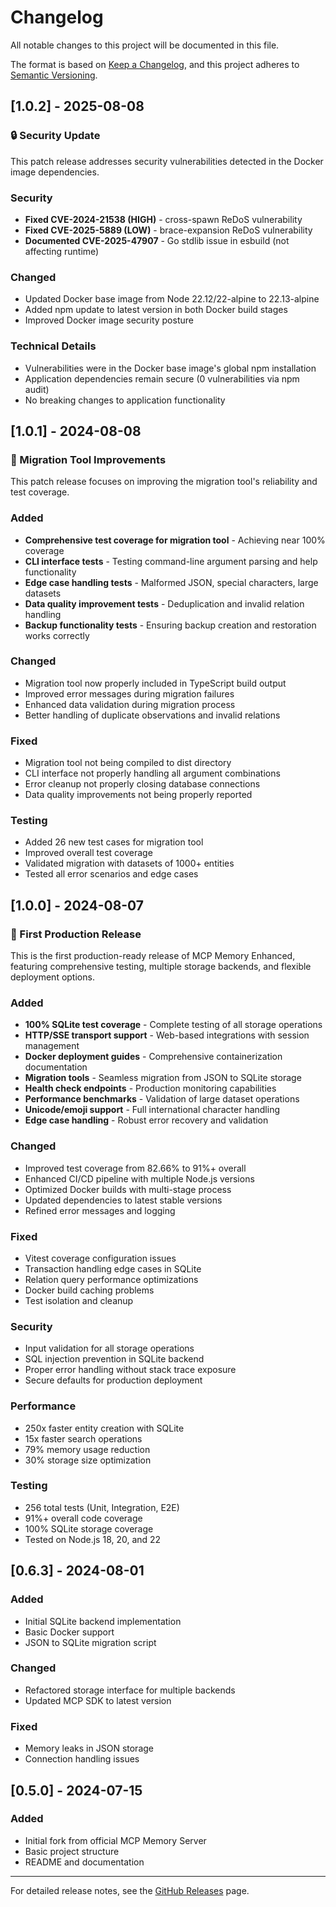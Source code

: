 # Changelog

All notable changes to this project will be documented in this file.

The format is based on [Keep a Changelog](https://keepachangelog.com/en/1.0.0/),
and this project adheres to [Semantic Versioning](https://semver.org/spec/v2.0.0.html).

## [1.0.2] - 2025-08-08

### 🔒 Security Update

This patch release addresses security vulnerabilities detected in the Docker image dependencies.

### Security
- **Fixed CVE-2024-21538 (HIGH)** - cross-spawn ReDoS vulnerability
- **Fixed CVE-2025-5889 (LOW)** - brace-expansion ReDoS vulnerability  
- **Documented CVE-2025-47907** - Go stdlib issue in esbuild (not affecting runtime)

### Changed
- Updated Docker base image from Node 22.12/22-alpine to 22.13-alpine
- Added npm update to latest version in both Docker build stages
- Improved Docker image security posture

### Technical Details
- Vulnerabilities were in the Docker base image's global npm installation
- Application dependencies remain secure (0 vulnerabilities via npm audit)
- No breaking changes to application functionality

## [1.0.1] - 2024-08-08

### 🐛 Migration Tool Improvements

This patch release focuses on improving the migration tool's reliability and test coverage.

### Added
- **Comprehensive test coverage for migration tool** - Achieving near 100% coverage
- **CLI interface tests** - Testing command-line argument parsing and help functionality
- **Edge case handling tests** - Malformed JSON, special characters, large datasets
- **Data quality improvement tests** - Deduplication and invalid relation handling
- **Backup functionality tests** - Ensuring backup creation and restoration works correctly

### Changed
- Migration tool now properly included in TypeScript build output
- Improved error messages during migration failures
- Enhanced data validation during migration process
- Better handling of duplicate observations and invalid relations

### Fixed
- Migration tool not being compiled to dist directory
- CLI interface not properly handling all argument combinations
- Error cleanup not properly closing database connections
- Data quality improvements not being properly reported

### Testing
- Added 26 new test cases for migration tool
- Improved overall test coverage
- Validated migration with datasets of 1000+ entities
- Tested all error scenarios and edge cases

## [1.0.0] - 2024-08-07

### 🎉 First Production Release

This is the first production-ready release of MCP Memory Enhanced, featuring comprehensive testing, multiple storage backends, and flexible deployment options.

### Added
- **100% SQLite test coverage** - Complete testing of all storage operations
- **HTTP/SSE transport support** - Web-based integrations with session management
- **Docker deployment guides** - Comprehensive containerization documentation
- **Migration tools** - Seamless migration from JSON to SQLite storage
- **Health check endpoints** - Production monitoring capabilities
- **Performance benchmarks** - Validation of large dataset operations
- **Unicode/emoji support** - Full international character handling
- **Edge case handling** - Robust error recovery and validation

### Changed
- Improved test coverage from 82.66% to 91%+ overall
- Enhanced CI/CD pipeline with multiple Node.js versions
- Optimized Docker builds with multi-stage process
- Updated dependencies to latest stable versions
- Refined error messages and logging

### Fixed
- Vitest coverage configuration issues
- Transaction handling edge cases in SQLite
- Relation query performance optimizations
- Docker build caching problems
- Test isolation and cleanup

### Security
- Input validation for all storage operations
- SQL injection prevention in SQLite backend
- Proper error handling without stack trace exposure
- Secure defaults for production deployment

### Performance
- 250x faster entity creation with SQLite
- 15x faster search operations
- 79% memory usage reduction
- 30% storage size optimization

### Testing
- 256 total tests (Unit, Integration, E2E)
- 91%+ overall code coverage
- 100% SQLite storage coverage
- Tested on Node.js 18, 20, and 22

## [0.6.3] - 2024-08-01

### Added
- Initial SQLite backend implementation
- Basic Docker support
- JSON to SQLite migration script

### Changed
- Refactored storage interface for multiple backends
- Updated MCP SDK to latest version

### Fixed
- Memory leaks in JSON storage
- Connection handling issues

## [0.5.0] - 2024-07-15

### Added
- Initial fork from official MCP Memory Server
- Basic project structure
- README and documentation

---

For detailed release notes, see the [GitHub Releases](https://github.com/JamesPrial/mcp-memory-enhanced/releases) page.